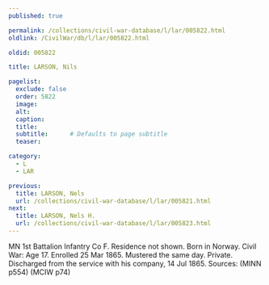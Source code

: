 ```yaml
---
published: true

permalink: /collections/civil-war-database/l/lar/005822.html
oldlink: /CivilWar/db/l/lar/005822.html

oldid: 005822

title: LARSON, Nils

pagelist:
  exclude: false
  order: 5822
  image: 
  alt:
  caption:
  title:
  subtitle:      # Defaults to page subtitle
  teaser:

category: 
  - L 
  - LAR

previous:
  title: LARSON, Nels
  url: /collections/civil-war-database/l/lar/005821.html  
next:
  title: LARSON, Nels H.
  url: /collections/civil-war-database/l/lar/005823.html   
---
```

MN 1st Battalion Infantry Co F. Residence not shown. Born in Norway. Civil War: Age 17. Enrolled 25 Mar 1865. Mustered the same day. Private. Discharged from the service with his company, 14 Jul 1865. Sources: (MINN p554) (MCIW p74)